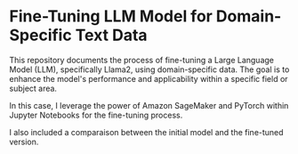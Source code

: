 # Fine-Tuning LLM Model for Domain-Specific Text Data

This repository documents the process of fine-tuning a Large Language Model (LLM), specifically Llama2, using domain-specific data. The goal is to enhance the model's performance and applicability within a specific field or subject area. 

In this case, I leverage the power of Amazon SageMaker and PyTorch within Jupyter Notebooks for the fine-tuning process. 

I also included a comparaison between the initial model and the fine-tuned version.